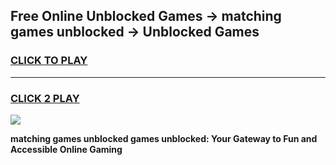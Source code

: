
## Free Online Unblocked Games → matching games unblocked → Unblocked Games
<h3>
<a href="https://premium.freeplayer.one?title=matching_games_unblocked&ref=21F">CLICK TO PLAY</a></h3>
<hr>

<h3>
<a href="https://premium.freeplayer.one?title=matching_games_unblocked&ref=21F">CLICK 2 PLAY</a>
  
</h3>

<a href="https://premium.freeplayer.one?title=matching_games_unblocked&ref=21F/"><img src="https://clearcache.store/games.png"></a>


**matching games unblocked games unblocked: Your Gateway to Fun and Accessible Online Gaming**
